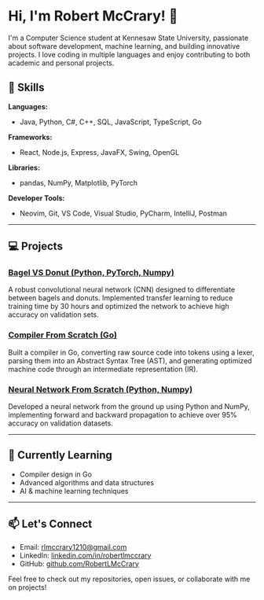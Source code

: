 # Hi, I'm Robert McCrary! 👋

I'm a Computer Science student at Kennesaw State University, passionate about software development, machine learning, and building innovative projects. I love coding in multiple languages and enjoy contributing to both academic and personal projects.

## 🚀 Skills

**Languages:**
- Java, Python, C\#, C++, SQL, JavaScript, TypeScript, Go

**Frameworks:**
- React, Node.js, Express, JavaFX, Swing, OpenGL

**Libraries:**
- pandas, NumPy, Matplotlib, PyTorch

**Developer Tools:**
- Neovim, Git, VS Code, Visual Studio, PyCharm, IntelliJ, Postman

---

## 💻 Projects

### [Bagel VS Donut (Python, PyTorch, Numpy)](https://github.com/RobertLMcCrary)
A robust convolutional neural network (CNN) designed to differentiate between bagels and donuts. Implemented transfer learning to reduce training time by 30 hours and optimized the network to achieve high accuracy on validation sets.

### [Compiler From Scratch (Go)](https://github.com/RobertLMcCrary)
Built a compiler in Go, converting raw source code into tokens using a lexer, parsing them into an Abstract Syntax Tree (AST), and generating optimized machine code through an intermediate representation (IR).

### [Neural Network From Scratch (Python, Numpy)](https://github.com/RobertLMcCrary)
Developed a neural network from the ground up using Python and NumPy, implementing forward and backward propagation to achieve over 95% accuracy on validation datasets.

---

## 🌱 Currently Learning
- Compiler design in Go
- Advanced algorithms and data structures
- AI & machine learning techniques

---

## 📫 Let's Connect
- Email: [rlmccrary1210@gmail.com](mailto:rlmccrary1210@gmail.com)
- LinkedIn: [linkedin.com/in/robertlmccrary](https://www.linkedin.com/in/robertlmccrary)
- GitHub: [github.com/RobertLMcCrary](https://github.com/RobertLMcCrary)

Feel free to check out my repositories, open issues, or collaborate with me on projects!

